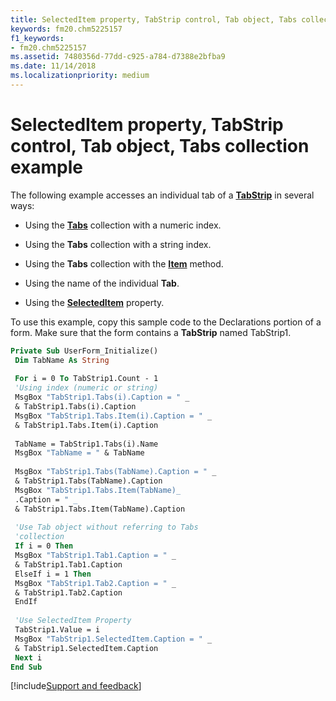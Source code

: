 ```yaml
---
title: SelectedItem property, TabStrip control, Tab object, Tabs collection example
keywords: fm20.chm5225157
f1_keywords:
- fm20.chm5225157
ms.assetid: 7480356d-77dd-c925-a784-d7388e2bfba9
ms.date: 11/14/2018
ms.localizationpriority: medium
---
```



# SelectedItem property, TabStrip control, Tab object, Tabs collection example

The following example accesses an individual tab of a **[TabStrip](tabstrip-control.md)** in several ways:

- Using the **[Tabs](tabs-collection-microsoft-forms.md)** collection with a numeric index.
    
- Using the **Tabs** collection with a string index.
    
- Using the **Tabs** collection with the **[Item](item-method-microsoft-forms.md)** method.
    
- Using the name of the individual **Tab**.
    
- Using the **[SelectedItem](selecteditem-property.md)** property.
    
To use this example, copy this sample code to the Declarations portion of a form. Make sure that the form contains a **TabStrip** named TabStrip1.


```vb
Private Sub UserForm_Initialize() 
 Dim TabName As String 
 
 For i = 0 To TabStrip1.Count - 1 
 'Using index (numeric or string) 
 MsgBox "TabStrip1.Tabs(i).Caption = " _ 
 & TabStrip1.Tabs(i).Caption 
 MsgBox "TabStrip1.Tabs.Item(i).Caption = " _ 
 & TabStrip1.Tabs.Item(i).Caption 
 
 TabName = TabStrip1.Tabs(i).Name 
 MsgBox "TabName = " & TabName 
 
 MsgBox "TabStrip1.Tabs(TabName).Caption = " _ 
 & TabStrip1.Tabs(TabName).Caption 
 MsgBox "TabStrip1.Tabs.Item(TabName)_ 
 .Caption = " _ 
 & TabStrip1.Tabs.Item(TabName).Caption 
 
 'Use Tab object without referring to Tabs 
 'collection 
 If i = 0 Then 
 MsgBox "TabStrip1.Tab1.Caption = " _ 
 & TabStrip1.Tab1.Caption 
 ElseIf i = 1 Then 
 MsgBox "TabStrip1.Tab2.Caption = " _ 
 & TabStrip1.Tab2.Caption 
 EndIf 
 
 'Use SelectedItem Property 
 TabStrip1.Value = i 
 MsgBox "TabStrip1.SelectedItem.Caption = " _ 
 & TabStrip1.SelectedItem.Caption 
 Next i 
End Sub
```

[!include[Support and feedback](~/includes/feedback-boilerplate.md)]